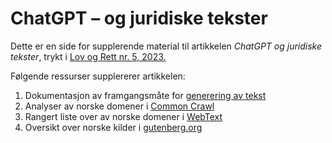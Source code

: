 # ChatGPT – og juridiske tekster

Dette er en side for supplerende material til artikkelen *ChatGPT og juridiske tekster*, trykt i [Lov og Rett nr. 5, 2023.][1]

Følgende ressurser supplererer artikkelen:

1. Dokumentasjon av framgangsmåte for [generering av tekst](generering.md)
2. Analyser av norske domener i [Common Crawl](common_crawl.md)
3. Rangert liste over av norske domener i [WebText](webtext-norske.csv)
4. Oversikt over norske kilder i [gutenberg.org](gutenberg.md)


[1]: https://www.idunn.no/journal/lor
